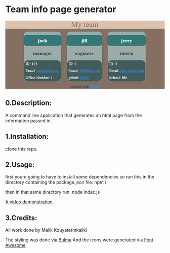 
<TEAM-INFO-GENERATOR>

# Team info page generator 

![picture of main page](./lib/images/team-info-ss.png)

## 0.Description:

A command line application that generates an html page from the information passed in.


## 1.Installation:

clone this repo.

## 2.Usage:

first youre going to have to install some dependencies so run this in the directory containing the package.json file:
    npm i

then in that same directory run:
    node index.js

[A video demonstration](https://youtu.be/N_HeBobKSYw)

## 3.Credits:

All work done by Malik Kouyate(mkalik)

The styling was done via [Bulma](https://bulma.io/documentation/) And the icons were generated via [Font Awesome](https://fontawesome.com/)

